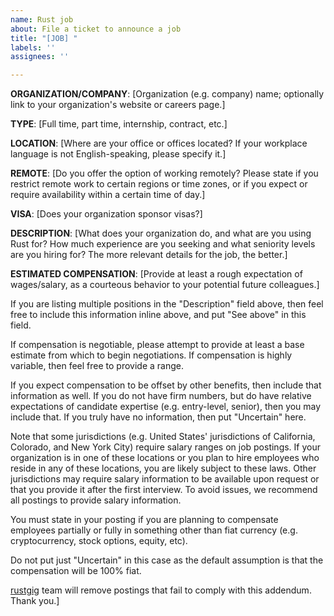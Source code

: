 ```yaml
---
name: Rust job
about: File a ticket to announce a job
title: "[JOB] "
labels: ''
assignees: ''

---
```


__ORGANIZATION/COMPANY__: [Organization (e.g. company) name; optionally link to your organization's website or careers page.]

__TYPE__: [Full time, part time, internship, contract, etc.]

__LOCATION__: [Where are your office or offices located? If your workplace language is not English-speaking, please specify it.]

__REMOTE__: [Do you offer the option of working remotely? Please state if you restrict remote work to certain regions or time zones, or if you expect or require availability within a certain time of day.]

__VISA__: [Does your organization sponsor visas?]

__DESCRIPTION__: [What does your organization do, and what are you using Rust for? How much experience are you seeking and what seniority levels are you hiring for? The more relevant details for the job, the better.]

__ESTIMATED COMPENSATION__: [Provide at least a rough expectation of wages/salary, as a courteous behavior to your potential future colleagues.]

If you are listing multiple positions in the "Description" field above, then feel free to include this information inline above, and put "See above" in this field.

If compensation is negotiable, please attempt to provide at least a base estimate from which to begin negotiations. If compensation is highly variable, then feel free to provide a range.

If you expect compensation to be offset by other benefits, then include that information as well. If you do not have firm numbers, but do have relative expectations of candidate expertise (e.g. entry-level, senior), then you may include that. If you truly have no information, then put "Uncertain" here.

Note that some jurisdictions (e.g. United States' jurisdictions of California, Colorado, and New York City) require salary ranges on job postings. If your organization is in one of these locations or you plan to hire employees who reside in any of these locations, you are likely subject to these laws. Other jurisdictions may require salary information to be available upon request or that you provide it after the first interview. To avoid issues, we recommend all postings to provide salary information.

You must state in your posting if you are planning to compensate employees partially or fully in something other than fiat currency (e.g. cryptocurrency, stock options, equity, etc).

Do not put just "Uncertain" in this case as the default assumption is that the compensation will be 100% fiat.

[rustgig](https://github.com/rustgig) team will remove postings that fail to comply with this addendum. Thank you.]
